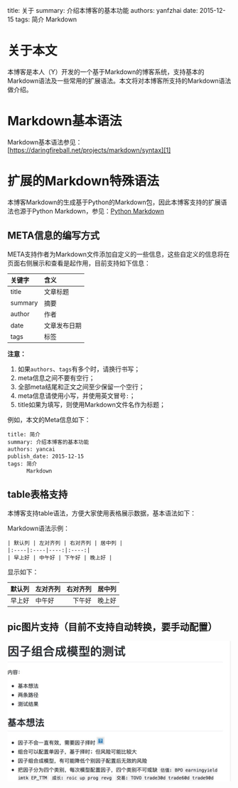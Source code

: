title: 关于
summary: 介绍本博客的基本功能
authors: yanfzhai
date: 2015-12-15
tags: 简介
	  Markdown

# 关于本文

本博客是本人（Y）开发的一个基于Markdown的博客系统，支持基本的Markdown语法及一些常用的扩展语法。本文将对本博客所支持的Markdown语法做介绍。

# Markdown基本语法

Markdown基本语法参见：  
[https://daringfireball.net/projects/markdown/syntax][1]

# 扩展的Markdown特殊语法

本博客Markdown的生成基于Python的Markdown包，因此本博客支持的扩展语法也源于Python Markdown，参见：[Python Markdown][2]

## META信息的编写方式

META支持作者为Markdown文件添加自定义的一些信息，这些自定义的信息将在页面右侧展示和查看是起作用，目前支持如下信息：

| 关键字       | 含义         |
|:-------------|:-------------|
| title        | 文章标题     |
| summary      | 摘要         |
| author       | 作者         |
| date | 文章发布日期 |
| tags         | 标签         |

**注意：**  

 1. 如果`authors`、`tags`有多个时，请换行书写；
 2. meta信息之间不要有空行；
 3. 全部meta结尾和正文之间至少保留一个空行；
 4. meta信息请使用小写，并使用英文冒号`:`；
 5. title如果为填写，则使用Markdown文件名作为标题；


例如，本文的Meta信息如下：

	title: 简介
	summary: 介绍本博客的基本功能
	authors: yancai
	publish_date: 2015-12-15
	tags: 简介
	      Markdown


## table表格支持

本博客支持table语法，方便大家使用表格展示数据，基本语法如下：

Markdown语法示例：  

	| 默认列 | 左对齐列 | 右对齐列 | 居中列 |
	|:----|:----|----:|:----:|
	| 早上好 | 中午好 | 下午好 | 晚上好 |


显示如下：  

| 默认列 | 左对齐列 | 右对齐列 | 居中列 |
|:-------|:---------|---------:|:------:|
| 早上好 | 中午好   |   下午好 | 晚上好 |

## pic图片支持（目前不支持自动转换，要手动配置）
![](static/images/testd.jpg)

[1]:	https://daringfireball.net/projects/markdown/syntax
[2]:	https://pythonhosted.org/Markdown/

